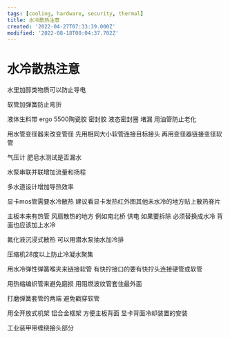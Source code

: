 ```yaml
---
tags: [cooling, hardware, security, thermal]
title: 水冷散热注意
created: '2022-04-27T07:33:39.000Z'
modified: '2022-08-18T08:04:37.702Z'
---
```


# 水冷散热注意

水里加醇类物质可以防止导电

软管加弹簧防止弯折

液体生料带 ergo 5500陶瓷胶 密封胶 液态密封圈 堵漏 用油管防止老化

用水管变径器来改变管径 先用相同大小软管连接目标接头 再用变径器链接变径软管

气压计 肥皂水测试是否漏水

水泵串联并联增加流量和扬程

多水道设计增加导热效率

显卡mos管需要水冷散热 建议看显卡发热红外图其他未水冷的地方贴上散热脊片

主板本来有热管 风扇散热的地方 例如南北桥 供电 如果要拆除 必须替换成水冷 背面也应该加上水冷

氟化液沉浸式散热 可以用潜水泵抽水加冷排

压缩机28度以上防止冷凝水聚集

用水冷弹性弹簧喉夹来链接软管 有快拧接口的要有快拧头连接硬管或软管

用热缩编织管来避免磨损 用阻燃波纹管套住最外面

打磨弹簧套管的两端 避免戳穿软管

用全开放式机架 铝合金框架 方便主板背面 显卡背面冷却装置的安装

工业装甲带缠绕接头部分
